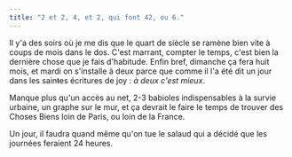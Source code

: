 ```yaml
---
title: "2 et 2, 4, et 2, qui font 42, ou 6."
---
```


Il y'a des soirs où je me dis que le quart de siècle se ramène bien vite à
coups de mois dans le dos. C'est marrant, compter le temps, c'est bien la
dernière chose que je fais d'habitude. Enfin bref, dimanche ça fera huit mois,
et mardi on s'installe à deux parce que comme il l'a été dit un jour dans les
sain<del>t</del>es écritures de joy : _à deux c'est mieux_.

Manque plus qu'un accès au net, 2-3 babioles indispensables à la survie
urbaine, un graphe sur le mur, et ça devrait le faire le temps de trouver des
Choses Biens loin de Paris, ou loin de la France.

Un jour, il faudra quand même qu'on tue le salaud qui a décidé que les
journées feraient 24 heures.

